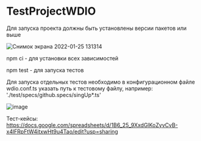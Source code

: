 # TestProjectWDIO

Для запуска проекта должны быть установлены версии пакетов или выше

![Снимок экрана 2022-01-25 131314](https://user-images.githubusercontent.com/52196281/151200763-d8caacb8-fdb3-49f7-9919-ff33c8e6ce85.png)

npm ci - для установки всех зависимостей

npm test - для запуска тестов

Для запуска отдельных тестов необходимо в конфигурационном файле wdio.conf.ts указать путь к тестовому файлу, например: './test/specs/github.specs/singUp*.ts'

![image](https://user-images.githubusercontent.com/52196281/151339374-e7216314-b454-4beb-875f-137264b97f97.png)

Тест-кейсы: https://docs.google.com/spreadsheets/d/1B6_25_9XxdGlKoZyvCvB-x4lFRpFtW4itxwHt9u4Tao/edit?usp=sharing
